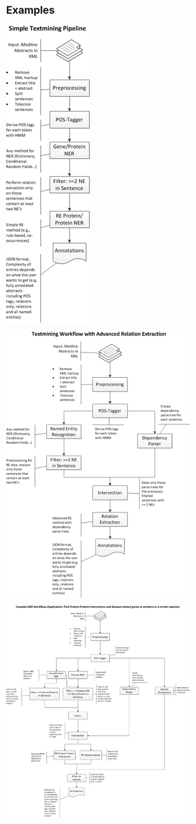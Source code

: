 Examples
========

[![simpletmpipeline.jpg](media/wiki/simpletmpipeline.jpg "simpletmpipeline.jpg")](media/wiki/simpletmpipeline.jpg "wiki:simpletmpipeline.jpg")

[![advancedtmpipeline.jpg](media/wiki/advancedtmpipeline.jpg "advancedtmpipeline.jpg")](media/wiki/advancedtmpipeline.jpg "wiki:advancedtmpipeline.jpg")

[![complextmpipeline.jpg](media/wiki/complextmpipeline.jpg "complextmpipeline.jpg")](media/wiki/complextmpipeline.jpg "wiki:complextmpipeline.jpg")

